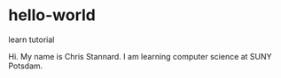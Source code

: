 # hello-world
learn tutorial

Hi. My name is Chris Stannard.
I am learning computer science at SUNY Potsdam.
